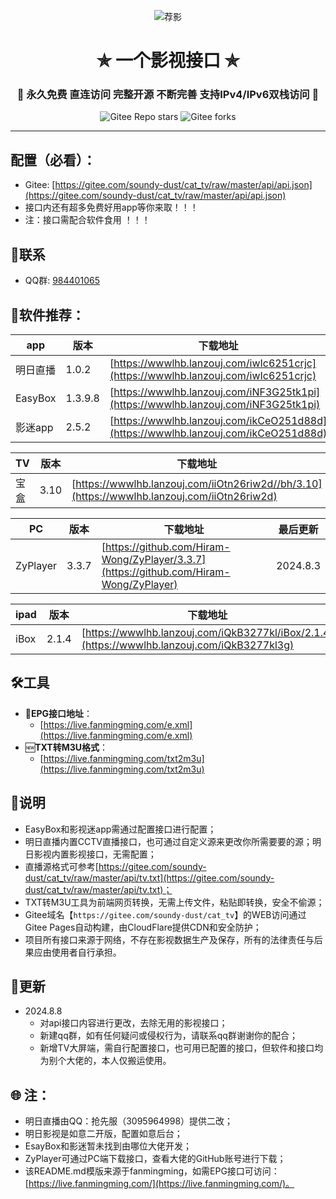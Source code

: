 <p align="center"><img alt="荐影" src="https://gitee.com/soundy-dust/cat_tv/raw/master/api/data/icon/声明.jpg"></p>
<h1 align="center"> ✯ 一个影视接口 ✯ </h1>
<h3 align="center">🔕 永久免费 直连访问 完整开源 不断完善 支持IPv4/IPv6双栈访问 🔕</h3>

<p align="center">
<img alt="Gitee Repo stars" src="https://gitee.com/soundy-dust/cat_tv/badge/star.svg?theme=dark">
<img alt="Gitee forks" src="https://gitee.com/soundy-dust/cat_tv/badge/fork.svg?theme=dark">
</p>

---


## 配置（必看）：
  - Gitee: [https://gitee.com/soundy-dust/cat_tv/raw/master/api/api.json](https://gitee.com/soundy-dust/cat_tv/raw/master/api/api.json)
  - 接口内还有超多免费好用app等你来取！！！
  - 注：接口需配合软件食用 ！！！

## 📱联系
- QQ群: [984401065](https://qm.qq.com/q/n6Hr3WqvGE)


## 🌇软件推荐：

|  app  |    版本   |                             下载地址                                        | 最后更新   |
|-------|-----------|----------------------------------------------------------------------------|-----------|
|  明日直播 | 1.0.2  | [https://wwwlhb.lanzouj.com/iwIc6251crjc](https://wwwlhb.lanzouj.com/iwIc6251crjc) | 2024.7.20 |
|  EasyBox |1.3.9.8 | [https://wwwlhb.lanzouj.com/iNF3G25tk1pi](https://wwwlhb.lanzouj.com/iNF3G25tk1pi) | 2024.8.1 |
|  影迷app |  2.5.2 | [https://wwwlhb.lanzouj.com/ikCeO251d88d](https://wwwlhb.lanzouj.com/ikCeO251d88d) | 2024.7.20 |


|    TV    |   版本   |                            下载地址                                        | 最后更新   |
|----------|----------|---------------------------------------------------------------------------|-----------|
|   宝盒   |   3.10   | [https://wwwlhb.lanzouj.com/iiOtn26riw2d//bh/3.10](https://wwwlhb.lanzouj.com/iiOtn26riw2d) | 2024.8.8 |

|    PC    |   版本   |                            下载地址                                        | 最后更新   |
|----------|----------|---------------------------------------------------------------------------|-----------|
| ZyPlayer |   3.3.7  | [https://github.com/Hiram-Wong/ZyPlayer/3.3.7](https://github.com/Hiram-Wong/ZyPlayer)     | 2024.8.3 |

|   ipad   |   版本   |                           下载地址                                        | 最后更新   |
|----------|---------|----------------------------------------------------------------------------|-----------|
|   iBox   |  2.1.4  | [https://wwwlhb.lanzouj.com/iQkB3277kl/iBox/2.1.4](https://wwwlhb.lanzouj.com/iQkB3277kl3g) | 2024.8.12 |


## 🛠️工具
- 📆**EPG接口地址**：
  -  [https://live.fanmingming.com/e.xml](https://live.fanmingming.com/e.xml)
- 🆕**TXT转M3U格式**：
  - [https://live.fanmingming.com/txt2m3u](https://live.fanmingming.com/txt2m3u)

## 📖说明
- EasyBox和影视迷app需通过配置接口进行配置；
- 明日直播内置CCTV直播接口，也可通过自定义源来更改你所需要要的源；明日影视内置影视接口，无需配置；
- 直播源格式可参考[https://gitee.com/soundy-dust/cat_tv/raw/master/api/tv.txt](https://gitee.com/soundy-dust/cat_tv/raw/master/api/tv.txt)；
- TXT转M3U工具为前端网页转换，无需上传文件，粘贴即转换，安全不偷源；
- Gitee域名【`https://gitee.com/soundy-dust/cat_tv`】的WEB访问通过Gitee Pages自动构建，由CloudFlare提供CDN和安全防护；
- 项目所有接口来源于网络，不存在影视数据生产及保存，所有的法律责任与后果应由使用者自行承担。


## 📔更新
- 2024.8.8
  - 对api接口内容进行更改，去除无用的影视接口；
  - 新建qq群，如有任何疑问或侵权行为，请联系qq群谢谢你的配合；
  - 新增TV大屏端，需自行配置接口，也可用已配置的接口，但软件和接口均为别个大佬的，本人仅搬运使用。

## 🌐 注：
- 明日直播由QQ：抢先服（3095964998）提供二改；
- 明日影视是如意二开版，配置如意后台；
- EsayBox和影迷暂未找到由哪位大佬开发；
- ZyPlayer可通过PC端下载接口，查看大佬的GitHub账号进行下载；
- 该README.md模版来源于fanmingming，如需EPG接口可访问：[https://live.fanmingming.com/](https://live.fanmingming.com/)。
